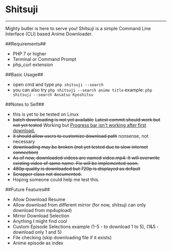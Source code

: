 # Shitsuji #
---
Mighty butler is here to serve you! Shitsuji is a simple Command Line Interface (CLI) based Anime Downloader.

##Requirements##
* PHP 7 or higher
* Terminal or Command Prompt
* php_curl extension

##Basic Usage##
* open cmd and type ```php shitsuji --search```
* you can also try ```php shitsuji --search anime title``` example: `php shitsuji --search Ansatsu Kyoshitsu`

##Notes to Self##
* this is yet to be tested on Linux
* ~~batch downloading is not yet available~~ ~~Latest commit should work but not yet tested~~ Working but [Progress bar isn't working after first download.](https://github.com/yakovmeister/shitsuji/issues/1)
* ~~it should allow users to customize download path~~ nonsense, not necessary
* ~~downloading may be broken (not yet tested due to slow internet connection)~~
* ~~As of now, downloaded videos are named video.mp4. It will overwrite existing video of same name. Fix will be implemented soon.~~
* ~~480p quality is downloaded but 720p is displayed as default~~
* ~~Scrapper class not documented.~~
* Hoping someone could help me test this.

##Future Features##
* Allow Download Resume
* Allow download from different mirror (for now, shitsuji can only download from mp4upload)
* Mirror Download Selection
* Anything I might find cool
* Custom Episode Selections example (1-5 - to download 1 to 5), (1&5 - download only 1 and 5)
* File checking (skip downloading file if it exists)
* Anime episode as index